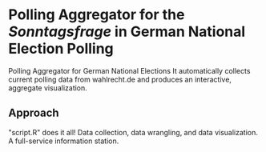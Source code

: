 # Polling Aggregator for the *Sonntagsfrage* in German National Election Polling
Polling Aggregator for German National Elections
It automatically collects current polling data from wahlrecht.de and produces an interactive, aggregate visualization.

## Approach
"script.R" does it all! Data collection, data wrangling, and data visualization. A full-service information station. 